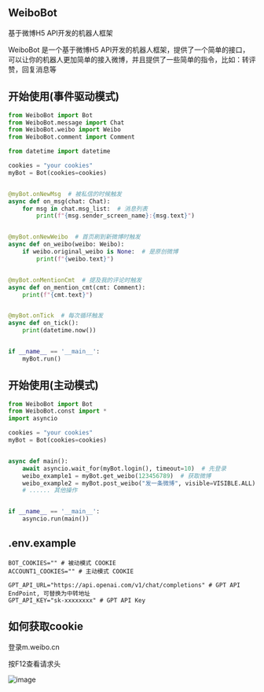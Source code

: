 ## WeiboBot

基于微博H5 API开发的机器人框架

WeiboBot 是一个基于微博H5 API开发的机器人框架，提供了一个简单的接口，可以让你的机器人更加简单的接入微博，并且提供了一些简单的指令，比如：转评赞，回复消息等

## 开始使用(事件驱动模式)

```python
from WeiboBot import Bot
from WeiboBot.message import Chat
from WeiboBot.weibo import Weibo
from WeiboBot.comment import Comment

from datetime import datetime

cookies = "your cookies"
myBot = Bot(cookies=cookies)


@myBot.onNewMsg  # 被私信的时候触发
async def on_msg(chat: Chat):
    for msg in chat.msg_list:  # 消息列表
        print(f"{msg.sender_screen_name}:{msg.text}")


@myBot.onNewWeibo  # 首页刷到新微博时触发
async def on_weibo(weibo: Weibo):
    if weibo.original_weibo is None:  # 是原创微博
        print(f"{weibo.text}")


@myBot.onMentionCmt  # 提及我的评论时触发
async def on_mention_cmt(cmt: Comment):
    print(f"{cmt.text}")


@myBot.onTick  # 每次循环触发
async def on_tick():
    print(datetime.now())


if __name__ == '__main__':
    myBot.run()

```

## 开始使用(主动模式)

```python
from WeiboBot import Bot
from WeiboBot.const import *
import asyncio

cookies = "your cookies"
myBot = Bot(cookies=cookies)


async def main():
    await asyncio.wait_for(myBot.login(), timeout=10)  # 先登录
    weibo_example1 = myBot.get_weibo(123456789)  # 获取微博
    weibo_example2 = myBot.post_weibo("发一条微博", visible=VISIBLE.ALL)
    # ...... 其他操作


if __name__ == '__main__':
    asyncio.run(main())

```

## .env.example

```shell
BOT_COOKIES="" # 被动模式 COOKIE
ACCOUNT1_COOKIES="" # 主动模式 COOKIE

GPT_API_URL="https://api.openai.com/v1/chat/completions" # GPT API EndPoint, 可替换为中转地址
GPT_API_KEY="sk-xxxxxxxx" # GPT API Key
```

## 如何获取cookie

登录m.weibo.cn

按F12查看请求头

![image](https://user-images.githubusercontent.com/37311477/164148500-c6a19f75-d1fd-48e6-9850-6c5380847dcd.png)
